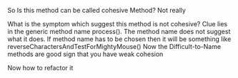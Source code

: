 So Is this method can be called cohesive Method?
Not really

What is the symptom which suggest this method is not cohesive?
Clue lies in the generic method name process(). The method name does not suggest what it does. If method name has to be chosen then it will be something like reverseCharactersAndTestForMightyMouse()
Now the Difficult-to-Name methods are good sign that you have weak cohesion

Now how to refactor it